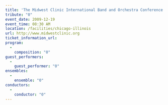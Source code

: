 ```yaml
---
title: 'The Midwest Clinic International Band and Orchestra Conference'
tribute: "0"
event_date: 2009-12-19
event_time: 08:30 AM
location: /facilities/chicago-illinois
url: http://www.midwestclinic.org
ticket_information_url: 
program: 
  -
    composition: "0"
guest_performers: 
  -
    guest_performer: "0"
ensembles: 
  -
    ensemble: "0"
conductors: 
  -
    conductor: "0"
---
```

